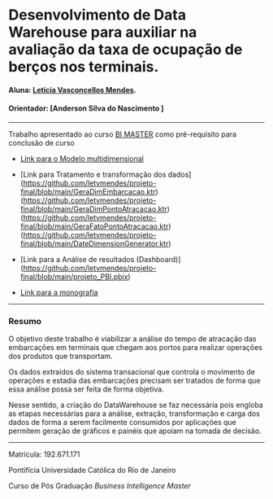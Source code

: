 # Desenvolvimento de Data Warehouse para auxiliar na avaliação da taxa de ocupação de berços nos terminais.

#### Aluna: [Letícia Vasconcellos Mendes](https://github.com/letvmendes/projeto-final#projeto-final).
#### Orientador: [Anderson Silva do Nascimento ]

---

Trabalho apresentado ao curso [BI MASTER](https://ica.puc-rio.ai/bi-master) como pré-requisito para conclusão de curso 

- [Link para o Modelo multidimensional](https://github.com/letvmendes/projeto-final/blob/main/modelo_dw.architect)                     
		       
		      
- [Link para Tratamento e transformação dos dados]
                       (https://github.com/letvmendes/projeto-final/blob/main/GeraDimEmbarcacao.ktr)
		       (https://github.com/letvmendes/projeto-final/blob/main/GeraDimPontoAtracacao.ktr)
		       (https://github.com/letvmendes/projeto-final/blob/main/GeraFatoPontoAtracacao.ktr)
		       (https://github.com/letvmendes/projeto-final/blob/main/DateDimensionGenerator.ktr)
		       
- [Link para a Análise de resultados (Dashboard)] (https://github.com/letvmendes/projeto-final/blob/main/projeto_PBI.pbix) 

- [Link para a monografia](https://github.com/letvmendes/projeto-final/blob/main/Monografia.docx)



---

### Resumo

O objetivo deste trabalho é viabilizar a análise do tempo de atracação das embarcações em terminais que chegam aos portos para realizar operações dos produtos que transportam.

Os dados extraídos do sistema transacional que controla o movimento de operações e estadia das embarcações precisam ser tratados de forma que essa análise possa ser feita de forma objetiva. 

Nesse sentido, a criação do DataWarehouse se faz necessária pois engloba as etapas necessárias para a análise, extração, transformação e carga dos dados de forma a serem facilmente consumidos por aplicações que permitem geração de gráficos e painéis que apoiam na tomada de decisão.

---

Matrícula: 192.671.171

Pontifícia Universidade Católica do Rio de Janeiro

Curso de Pós Graduação *Business Intelligence Master*
